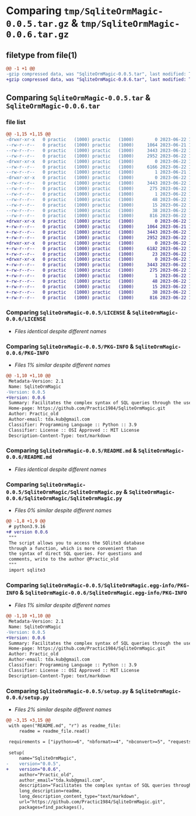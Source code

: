 # Comparing `tmp/SqliteOrmMagic-0.0.5.tar.gz` & `tmp/SqliteOrmMagic-0.0.6.tar.gz`

## filetype from file(1)

```diff
@@ -1 +1 @@
-gzip compressed data, was "SqliteOrmMagic-0.0.5.tar", last modified: Thu Jun 22 11:31:03 2023, max compression
+gzip compressed data, was "SqliteOrmMagic-0.0.6.tar", last modified: Thu Jun 22 11:49:20 2023, max compression
```

## Comparing `SqliteOrmMagic-0.0.5.tar` & `SqliteOrmMagic-0.0.6.tar`

### file list

```diff
@@ -1,15 +1,15 @@
-drwxr-xr-x   0 practic   (1000) practic   (1000)        0 2023-06-22 11:31:03.180880 SqliteOrmMagic-0.0.5/
--rw-r--r--   0 practic   (1000) practic   (1000)     1064 2023-06-21 17:40:30.000000 SqliteOrmMagic-0.0.5/LICENSE
--rw-r--r--   0 practic   (1000) practic   (1000)     3443 2023-06-22 11:31:03.180880 SqliteOrmMagic-0.0.5/PKG-INFO
--rw-r--r--   0 practic   (1000) practic   (1000)     2952 2023-06-22 10:12:39.000000 SqliteOrmMagic-0.0.5/README.md
-drwxr-xr-x   0 practic   (1000) practic   (1000)        0 2023-06-22 11:31:03.180880 SqliteOrmMagic-0.0.5/SqliteOrmMagic/
--rw-r--r--   0 practic   (1000) practic   (1000)     6166 2023-06-22 11:30:04.000000 SqliteOrmMagic-0.0.5/SqliteOrmMagic/SqliteOrmMagic.py
--rw-r--r--   0 practic   (1000) practic   (1000)        1 2023-06-21 17:40:30.000000 SqliteOrmMagic-0.0.5/SqliteOrmMagic/__init__.py
-drwxr-xr-x   0 practic   (1000) practic   (1000)        0 2023-06-22 11:31:03.180880 SqliteOrmMagic-0.0.5/SqliteOrmMagic.egg-info/
--rw-r--r--   0 practic   (1000) practic   (1000)     3443 2023-06-22 11:31:03.000000 SqliteOrmMagic-0.0.5/SqliteOrmMagic.egg-info/PKG-INFO
--rw-r--r--   0 practic   (1000) practic   (1000)      275 2023-06-22 11:31:03.000000 SqliteOrmMagic-0.0.5/SqliteOrmMagic.egg-info/SOURCES.txt
--rw-r--r--   0 practic   (1000) practic   (1000)        1 2023-06-22 11:31:03.000000 SqliteOrmMagic-0.0.5/SqliteOrmMagic.egg-info/dependency_links.txt
--rw-r--r--   0 practic   (1000) practic   (1000)       48 2023-06-22 11:31:03.000000 SqliteOrmMagic-0.0.5/SqliteOrmMagic.egg-info/requires.txt
--rw-r--r--   0 practic   (1000) practic   (1000)       15 2023-06-22 11:31:03.000000 SqliteOrmMagic-0.0.5/SqliteOrmMagic.egg-info/top_level.txt
--rw-r--r--   0 practic   (1000) practic   (1000)       38 2023-06-22 11:31:03.180880 SqliteOrmMagic-0.0.5/setup.cfg
--rw-r--r--   0 practic   (1000) practic   (1000)      816 2023-06-22 11:29:22.000000 SqliteOrmMagic-0.0.5/setup.py
+drwxr-xr-x   0 practic   (1000) practic   (1000)        0 2023-06-22 11:49:20.969131 SqliteOrmMagic-0.0.6/
+-rw-r--r--   0 practic   (1000) practic   (1000)     1064 2023-06-21 17:40:30.000000 SqliteOrmMagic-0.0.6/LICENSE
+-rw-r--r--   0 practic   (1000) practic   (1000)     3443 2023-06-22 11:49:20.969131 SqliteOrmMagic-0.0.6/PKG-INFO
+-rw-r--r--   0 practic   (1000) practic   (1000)     2952 2023-06-22 10:12:39.000000 SqliteOrmMagic-0.0.6/README.md
+drwxr-xr-x   0 practic   (1000) practic   (1000)        0 2023-06-22 11:49:20.965798 SqliteOrmMagic-0.0.6/SqliteOrmMagic/
+-rw-r--r--   0 practic   (1000) practic   (1000)     6182 2023-06-22 11:48:37.000000 SqliteOrmMagic-0.0.6/SqliteOrmMagic/SqliteOrmMagic.py
+-rw-r--r--   0 practic   (1000) practic   (1000)       23 2023-06-22 11:47:29.000000 SqliteOrmMagic-0.0.6/SqliteOrmMagic/__init__.py
+drwxr-xr-x   0 practic   (1000) practic   (1000)        0 2023-06-22 11:49:20.965798 SqliteOrmMagic-0.0.6/SqliteOrmMagic.egg-info/
+-rw-r--r--   0 practic   (1000) practic   (1000)     3443 2023-06-22 11:49:20.000000 SqliteOrmMagic-0.0.6/SqliteOrmMagic.egg-info/PKG-INFO
+-rw-r--r--   0 practic   (1000) practic   (1000)      275 2023-06-22 11:49:20.000000 SqliteOrmMagic-0.0.6/SqliteOrmMagic.egg-info/SOURCES.txt
+-rw-r--r--   0 practic   (1000) practic   (1000)        1 2023-06-22 11:49:20.000000 SqliteOrmMagic-0.0.6/SqliteOrmMagic.egg-info/dependency_links.txt
+-rw-r--r--   0 practic   (1000) practic   (1000)       48 2023-06-22 11:49:20.000000 SqliteOrmMagic-0.0.6/SqliteOrmMagic.egg-info/requires.txt
+-rw-r--r--   0 practic   (1000) practic   (1000)       15 2023-06-22 11:49:20.000000 SqliteOrmMagic-0.0.6/SqliteOrmMagic.egg-info/top_level.txt
+-rw-r--r--   0 practic   (1000) practic   (1000)       38 2023-06-22 11:49:20.969131 SqliteOrmMagic-0.0.6/setup.cfg
+-rw-r--r--   0 practic   (1000) practic   (1000)      816 2023-06-22 11:48:14.000000 SqliteOrmMagic-0.0.6/setup.py
```

### Comparing `SqliteOrmMagic-0.0.5/LICENSE` & `SqliteOrmMagic-0.0.6/LICENSE`

 * *Files identical despite different names*

### Comparing `SqliteOrmMagic-0.0.5/PKG-INFO` & `SqliteOrmMagic-0.0.6/PKG-INFO`

 * *Files 1% similar despite different names*

```diff
@@ -1,10 +1,10 @@
 Metadata-Version: 2.1
 Name: SqliteOrmMagic
-Version: 0.0.5
+Version: 0.0.6
 Summary: Facilitates the complex syntax of SQL queries through the use of standard commands for reading / writing to the SQlite3 database in Python program
 Home-page: https://github.com/Practic1984/SqliteOrmMagic.git
 Author: Practic_old
 Author-email: tda.kub@gmail.com
 Classifier: Programming Language :: Python :: 3.9
 Classifier: License :: OSI Approved :: MIT License
 Description-Content-Type: text/markdown
```

### Comparing `SqliteOrmMagic-0.0.5/README.md` & `SqliteOrmMagic-0.0.6/README.md`

 * *Files identical despite different names*

### Comparing `SqliteOrmMagic-0.0.5/SqliteOrmMagic/SqliteOrmMagic.py` & `SqliteOrmMagic-0.0.6/SqliteOrmMagic/SqliteOrmMagic.py`

 * *Files 0% similar despite different names*

```diff
@@ -1,8 +1,9 @@
 # python3.9.16
+# version 0.0.6
 """
 The script allows you to access the SQlite3 database 
 through a function, which is more convenient than 
 the syntax of direct SQL queries. For questions and 
 comments, write to the author @Practic_old
 """
 import sqlite3
```

### Comparing `SqliteOrmMagic-0.0.5/SqliteOrmMagic.egg-info/PKG-INFO` & `SqliteOrmMagic-0.0.6/SqliteOrmMagic.egg-info/PKG-INFO`

 * *Files 1% similar despite different names*

```diff
@@ -1,10 +1,10 @@
 Metadata-Version: 2.1
 Name: SqliteOrmMagic
-Version: 0.0.5
+Version: 0.0.6
 Summary: Facilitates the complex syntax of SQL queries through the use of standard commands for reading / writing to the SQlite3 database in Python program
 Home-page: https://github.com/Practic1984/SqliteOrmMagic.git
 Author: Practic_old
 Author-email: tda.kub@gmail.com
 Classifier: Programming Language :: Python :: 3.9
 Classifier: License :: OSI Approved :: MIT License
 Description-Content-Type: text/markdown
```

### Comparing `SqliteOrmMagic-0.0.5/setup.py` & `SqliteOrmMagic-0.0.6/setup.py`

 * *Files 2% similar despite different names*

```diff
@@ -3,15 +3,15 @@
 with open("README.md", "r") as readme_file:
     readme = readme_file.read()
 
 requirements = ["ipython>=6", "nbformat>=4", "nbconvert>=5", "requests>=2"]
 
 setup(
     name="SqliteOrmMagic",
-    version="0.0.5",
+    version="0.0.6",
     author="Practic_old",
     author_email="tda.kub@gmail.com",
     description="Facilitates the complex syntax of SQL queries through the use of standard commands for reading / writing to the SQlite3 database in Python program",
     long_description=readme,
     long_description_content_type="text/markdown",
     url="https://github.com/Practic1984/SqliteOrmMagic.git",
     packages=find_packages(),
```

